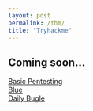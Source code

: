 ```yaml
---
layout: post
permalink: /thm/
title: "Tryhackme"
---
```


## Coming soon...
[Basic Pentesting](/posts/thm/basic-pentesting) <br />
[Blue](/posts/thm/blue) <br />
[Daily Bugle](/posts/thm/daily-bugle) <br />
